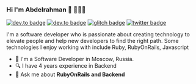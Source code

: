 ### Hi I'm Abdelrahman 👋 👨🏻‍💻
<!--
[![twitter badge](https://img.shields.io/badge/twitter-@abdelrahman_hsn-%231FA1F1?style=flat&logo=twitter&logoColor=white)](https://twitter.com/abdelrahman_hsn)
-->
[![dev.to badge](https://img.shields.io/badge/gitlab-abdelrahmanhsn-orange?style=flat&logo=gitlab)](https://gitlab.com/abdelrahmanhsn)
[![dev.to badge](https://img.shields.io/badge/linkedin-abdelrahmanhsn-%230177B5?style=flat&logo=linkedin)](https://www.linkedin.com/in/abd-el-rahman-hsn)
[![glitch badge](https://img.shields.io/badge/facebook-abdelrahmanhsn-%230177B5?style=flat&logo=facebook)](https://www.facebook.com/abdelrahmanhsn)
[![twitter badge](https://img.shields.io/badge/instagram-@abdelrahman.hsn-%23E4415F?style=flat&logo=instagram&logoColor=white)](https://www.instagram.com/abdelrahman.hsn)

I'm a software developer who is passionate about creating technology to elevate people and help new developers to find the right path. Some technologies I enjoy working with include Ruby, RubyOnRails, Javascript

- 🔭 I'm a Software Developer in Moscow, Russia.
- 🔍 I have 4 years experience in Backend
- 💬 Ask me about **RubyOnRails and Backend**
